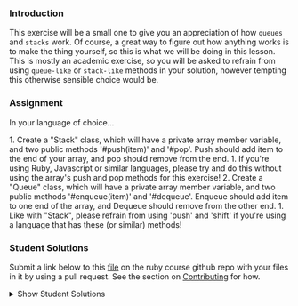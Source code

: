 ### Introduction

This exercise will be a small one to give you an appreciation of how `queues` and `stacks` work. Of course, a great way to figure out how anything works is to make the thing yourself, so this is what we will be doing in this lesson. This is mostly an academic exercise, so you will be asked to refrain from using `queue-like` or `stack-like` methods in your solution, however tempting this otherwise sensible choice would be.

### Assignment

In your language of choice... 

<div class="lesson-content__panel" markdown="1">
  1. Create a "Stack" class, which will have a private array member variable, and two public methods '#push(item)' and '#pop'. Push should add item to the end of your array, and pop should remove from the end.
    1. If you're using Ruby, Javascript or similar languages, please try and do this without using the array's push and pop methods for this exercise!
  2. Create a "Queue" class, which will have a private array member variable, and two public methods '#enqueue(item)' and '#dequeue'. Enqueue should add item to one end of the array, and Dequeue should remove from the other end.
    1. Like with "Stack", please refrain from using 'push' and 'shift' if you're using a language that has these (or similar) methods!
</div>

### Student Solutions
Submit a link below to this [file](https://github.com/TheOdinProject/curriculum/blob/master/ruby_programming/computer_science/project_recursion.md) on the ruby course github repo with your files in it by using a pull request. See the section on [Contributing](http://github.com/TheOdinProject/curriculum/blob/master/contributing.md) for how.

<details markdown="block">
  <summary> Show Student Solutions </summary>
</details>